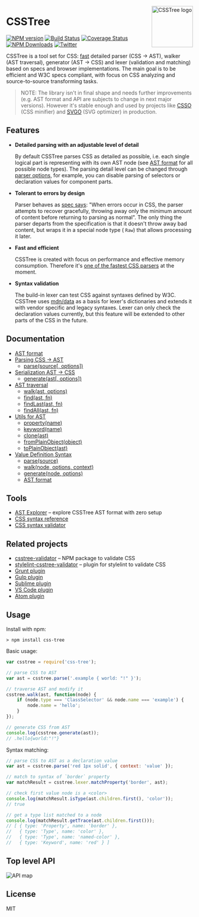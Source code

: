 <img align="right" width="111" height="111"
alt="CSSTree logo"
src="https://cloud.githubusercontent.com/assets/270491/19243723/6f9136c6-8f21-11e6-82ac-eeeee4c6c452.png"/>

# CSSTree

[![NPM version](https://img.shields.io/npm/v/css-tree.svg)](https://www.npmjs.com/package/css-tree)
[![Build Status](https://travis-ci.org/csstree/csstree.svg?branch=master)](https://travis-ci.org/csstree/csstree)
[![Coverage Status](https://coveralls.io/repos/github/csstree/csstree/badge.svg?branch=master)](https://coveralls.io/github/csstree/csstree?branch=master)
[![NPM Downloads](https://img.shields.io/npm/dm/css-tree.svg)](https://www.npmjs.com/package/css-tree)
[![Twitter](https://img.shields.io/badge/Twitter-@csstree-blue.svg)](https://twitter.com/csstree)

CSSTree is a tool set for CSS: [fast](https://github.com/postcss/benchmark) detailed parser (CSS →
AST), walker (AST traversal), generator (AST → CSS) and lexer (validation and matching) based on
specs and browser implementations. The main goal is to be efficient and W3C specs compliant, with
focus on CSS analyzing and source-to-source transforming tasks.

> NOTE: The library isn't in final shape and needs further improvements (e.g. AST format and API are
> subjects to change in next major versions). However it's stable enough and used by projects
> like [CSSO](https://github.com/css/csso) (CSS minifier) and [SVGO](https://github.com/svg/svgo) (SVG
> optimizer) in production.

## Features

- **Detailed parsing with an adjustable level of detail**

  By default CSSTree parses CSS as detailed as possible, i.e. each single logical part is
  representing with its own AST node (see [AST format](docs/ast.md) for all possible node types).
  The parsing detail level can be changed
  through [parser options](docs/parsing.md#parsesource-options), for example, you can disable
  parsing of selectors or declaration values for component parts.

- **Tolerant to errors by design**

  Parser behaves as [spec says](https://www.w3.org/TR/css-syntax-3/#error-handling): "When errors
  occur in CSS, the parser attempts to recover gracefully, throwing away only the minimum amount of
  content before returning to parsing as normal". The only thing the parser departs from the
  specification is that it doesn't throw away bad content, but wraps it in a special node type (
  `Raw`) that allows processing it later.

- **Fast and efficient**

  CSSTree is created with focus on performance and effective memory consumption. Therefore
  it's [one of the fastest CSS parsers](https://github.com/postcss/benchmark) at the moment.

- **Syntax validation**

  The build-in lexer can test CSS against syntaxes defined by W3C. CSSTree
  uses [mdn/data](https://github.com/mdn/data/) as a basis for lexer's dictionaries and extends it
  with vendor specific and legacy syntaxes. Lexer can only check the declaration values currently,
  but this feature will be extended to other parts of the CSS in the future.

## Documentation

- [AST format](docs/ast.md)
- [Parsing CSS → AST](docs/parsing.md)
    - [parse(source[, options])](docs/parsing.md#parsesource-options)
- [Serialization AST → CSS](docs/generate.md)
    - [generate(ast[, options])](docs/generate.md#generateast-options)
- [AST traversal](docs/traversal.md)
    - [walk(ast, options)](docs/traversal.md#walkast-options)
    - [find(ast, fn)](docs/traversal.md#findast-fn)
    - [findLast(ast, fn)](docs/traversal.md#findlastast-fn)
    - [findAll(ast, fn)](docs/traversal.md#findallast-fn)
- [Utils for AST](docs/utils.md)
    - [property(name)](docs/utils.md#propertyname)
    - [keyword(name)](docs/utils.md#keywordname)
    - [clone(ast)](docs/utils.md#cloneast)
    - [fromPlainObject(object)](docs/utils.md#fromplainobjectobject)
    - [toPlainObject(ast)](docs/utils.md#toplainobjectast)
- [Value Definition Syntax](docs/definition-syntax.md)
    - [parse(source)](docs/definition-syntax.md#parsesource)
    - [walk(node, options, context)](docs/definition-syntax.md#walknode-options-context)
    - [generate(node, options)](docs/definition-syntax.md#generatenode-options)
    - [AST format](docs/definition-syntax.md#ast-format)

## Tools

* [AST Explorer](https://astexplorer.net/#/gist/244e2fb4da940df52bf0f4b94277db44/e79aff44611020b22cfd9708f3a99ce09b7d67a8) –
  explore CSSTree AST format with zero setup
* [CSS syntax reference](https://csstree.github.io/docs/syntax.html)
* [CSS syntax validator](https://csstree.github.io/docs/validator.html)

## Related projects

* [csstree-validator](https://github.com/csstree/validator) – NPM package to validate CSS
* [stylelint-csstree-validator](https://github.com/csstree/stylelint-validator) – plugin for
  stylelint to validate CSS
* [Grunt plugin](https://github.com/sergejmueller/grunt-csstree-validator)
* [Gulp plugin](https://github.com/csstree/gulp-csstree)
* [Sublime plugin](https://github.com/csstree/SublimeLinter-contrib-csstree)
* [VS Code plugin](https://github.com/csstree/vscode-plugin)
* [Atom plugin](https://github.com/csstree/atom-plugin)

## Usage

Install with npm:

```
> npm install css-tree
```

Basic usage:

```js
var csstree = require('css-tree');

// parse CSS to AST
var ast = csstree.parse('.example { world: "!" }');

// traverse AST and modify it
csstree.walk(ast, function(node) {
    if (node.type === 'ClassSelector' && node.name === 'example') {
        node.name = 'hello';
    }
});

// generate CSS from AST
console.log(csstree.generate(ast));
// .hello{world:"!"}
```

Syntax matching:

```js
// parse CSS to AST as a declaration value
var ast = csstree.parse('red 1px solid', { context: 'value' });

// match to syntax of `border` property
var matchResult = csstree.lexer.matchProperty('border', ast);

// check first value node is a <color>
console.log(matchResult.isType(ast.children.first(), 'color'));
// true

// get a type list matched to a node
console.log(matchResult.getTrace(ast.children.first()));
// [ { type: 'Property', name: 'border' },
//   { type: 'Type', name: 'color' },
//   { type: 'Type', name: 'named-color' },
//   { type: 'Keyword', name: 'red' } ]
```

## Top level API

![API map](https://cdn.rawgit.com/csstree/csstree/1.0/docs/api-map.svg)

## License

MIT
